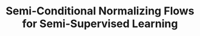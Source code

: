 ---
post_date: 2019-06-26 00:00:00
title: "Semi-Conditional Normalizing Flows for Semi-Supervised Learning" 
authors: "Andrew Atanov, Alexandra Volokhova, Arsenii Ashukha, Ivan Sosnovik, Dmitry Vetrov"
published: "Invertible Neural Nets and Normalizing Flows (workshop at ICML 2019)"
paper_link: "https://arxiv.org/abs/1905.00505"
code_link: "https://github.com/bayesgroup/semi-supervised-NFs"
--- 